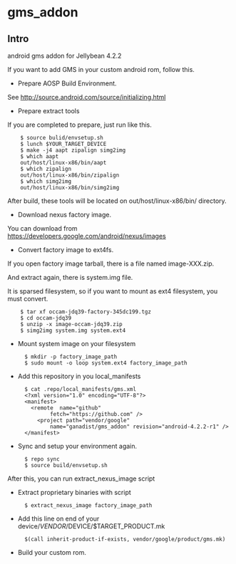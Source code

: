 gms_addon
=========
Intro
-----

android gms addon for Jellybean 4.2.2

If you want to add GMS in your custom android rom, follow this.

* Prepare AOSP Build Environment.

 See http://source.android.com/source/initializing.html

* Prepare extract tools

 If you are completed to prepare, just run like this.

        $ source bulid/envsetup.sh
        $ lunch $YOUR_TARGET_DEVICE
        $ make -j4 aapt zipalign simg2img
        $ which aapt
        out/host/linux-x86/bin/aapt
        $ which zipalign
        out/host/linux-x86/bin/zipalign
        $ which simg2img
        out/host/linux-x86/bin/simg2img



 After build, these tools will be located on out/host/linux-x86/bin/ directory.


* Download nexus factory image.

 You can download from https://developers.google.com/android/nexus/images


* Convert factory image to ext4fs.

 If you open factory image tarball, there is a file named image-XXX.zip.

 And extract again, there is system.img file.

 It is sparsed filesystem, so if you want to mount as ext4 filesystem, you must convert.

        $ tar xf occam-jdq39-factory-345dc199.tgz
        $ cd occam-jdq39
        $ unzip -x image-occam-jdq39.zip
        $ simg2img system.img system.ext4


* Mount system image on your filesystem

        $ mkdir -p factory_image_path
        $ sudo mount -o loop system.ext4 factory_image_path


* Add this repository in you local_manifests

        $ cat .repo/local_manifests/gms.xml
        <?xml version="1.0" encoding="UTF-8"?>
        <manifest>
          <remote  name="github"
        		fetch="https://github.com" />
        	<project path="vendor/google"
        		name="ganadist/gms_addon" revision="android-4.2.2-r1" />
        </manifest>


* Sync and setup your environment again.

        $ repo sync
        $ source build/envsetup.sh

 After this, you can run extract_nexus_image script


* Extract proprietary binaries with script

        $ extract_nexus_image factory_image_path


* Add this line on end of your device/$VENDOR/$DEVICE/$TARGET_PRODUCT.mk

        $(call inherit-product-if-exists, vendor/google/product/gms.mk)


* Build your custom rom.
